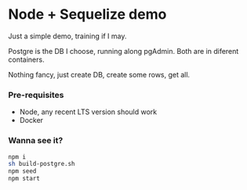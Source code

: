 # Node + Sequelize demo

Just a simple demo, training if I may.

Postgre is the DB I choose, running along pgAdmin. Both are in diferent containers.

Nothing fancy, just create DB, create some rows, get all.

### Pre-requisites
- Node, any recent LTS version should work
- Docker

### Wanna see it?
```sh
npm i
sh build-postgre.sh
npm seed
npm start
```

